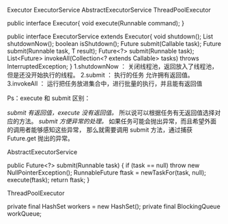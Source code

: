 
Executor
ExecutorService
AbstractExecutorService
ThreadPoolExecutor

public interface Executor{
    void execute(Runnable command);
}

public interface ExecutorService extends Executor{
        void shutdown();
        List<Runnable> shutdownNow();
        boolean isShutdown();
        <T> Future<T> submit(Callable<T> task);
        <T> Future<T> submit(Runnable task, T result);
        Future<?> submit(Runnable task);
        <T> List<Future<T>> invokeAll(Collection<? extends Callable<T>> tasks)
            throws InterruptedException;
}
1.shutdownNow ： 关闭线程池，返回放入了线程池，但是还没开始执行的线程。
2.submit ： 执行的任务 允许拥有返回值。
3.invokeAll ： 运行把任务放进集合中，进行批量的执行，并且能有返回值


Ps：execute 和 submit 区别：

_submit 有返回值，execute 没有返回值。_ 所以说可以根据任务有无返回值选择对应的方法。
_submit 方便异常的处理。_
如果任务可能会抛出异常，而且希望外面的调用者能够感知这些异常，
那么就需要调用 submit 方法，通过捕获 Future.get 抛出的异常。


AbstractExecutorService

public Future<?> submit(Runnable task) {
    if (task == null) throw new NullPointerException();
        RunnableFuture<Void> ftask = newTaskFor(task, null);
        execute(ftask);
        return ftask;
}


ThreadPoolExecutor

private final HashSet<Worker> workers = new HashSet<Worker>();
private final BlockingQueue<Runnable> workQueue;




